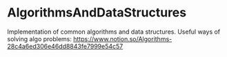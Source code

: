 # AlgorithmsAndDataStructures
Implementation of common algorithms and data structures.
Useful ways of solving algo problems: https://www.notion.so/Algorithms-28c4a6ed306e46dd8843fe7999e54c57 
